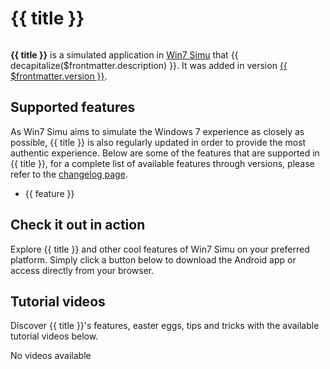 # {{ title }}

<script setup lang="ts">
import transformImage from '@utils/images';
import { useData } from 'vitepress';
import decapitalize from 'voca/decapitalize';
import { computed, onMounted } from 'vue';

const { frontmatter } = useData();
const { title, slug } = frontmatter.value
const image = computed(() => transformImage(`/assets/features/${slug}.png`, { width: 700, quality:100 }))

onMounted(() => import('@justinribeiro/lite-youtube'))
</script>

<p>
    <img :src="image" :alt="title" />
</p>

__{{ title }}__ is a simulated application in [Win7 Simu](../about.md) that {{ decapitalize($frontmatter.description) }}. It was added in version [{{ $frontmatter.version }}](../changelog.md).

## Supported features

As Win7 Simu aims to simulate the Windows 7 experience as closely as possible, {{ title }} is also regularly updated in order to provide the most authentic experience. Below are some of the features that are supported in {{ title }}, for a complete list of available features through versions, please refer to the [changelog page](../changelog.md).

<ul>
    <li v-for="feature in $frontmatter.features">
        {{ feature }}
    </li>
</ul>

## Check it out in action

Explore {{ title }} and other cool features of Win7 Simu on your preferred platform. Simply click a button below to download the Android app or access directly from your browser.

<AccessLinks app="win7simu" />

## Tutorial videos

Discover {{ title }}'s features, easter eggs, tips and tricks with the available tutorial videos below.

<div v-if="$frontmatter.videos?.length" :class="$style['video-list']">
    <lite-youtube v-for="videoId in $frontmatter.videos" :videoid="videoId"></lite-youtube>
</div>
<div v-else :class="$style['list-placeholder']">
    <iconify-icon icon="fluent:play-24-filled" /> No videos available
</div>

<style module>
.video-list {
    display: grid;
    grid-template-columns: repeat(auto-fill, minmax(300px, 1fr));
    gap: 1rem;
}

.list-placeholder {
    max-width: 400px;
    width: 100%;
    height: 300px;
    margin: auto;
    display: flex;
    align-items: center;
    justify-content: center;
    gap: 0.5rem;
    color: var(--vp-c-text-3);
    background: var(--vp-c-bg-soft);
    font-size: 1.5rem;

}
</style>
